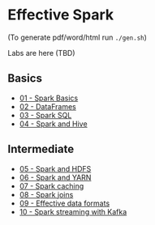<link rel='stylesheet' href='assets/css/main.css'/>

# Effective Spark

(To generate pdf/word/html run `./gen.sh`)

Labs are here (TBD)

## Basics

- [01 - Spark Basics](01-Spark-Basics.md)
- [02 - DataFrames](02-Spark-DataFrames.md)
- [03 - Spark SQL](03-Spark-SQL.md)
- [04 - Spark and Hive](04-Spark-Hive.md)

## Intermediate

- [05 - Spark and HDFS](05-Spark-HDFS.md)
- [06 - Spark and YARN](06-Spark-YARN.md)
- [07 - Spark caching](07-Spark-Caching.md)
- [08 - Spark joins](08-Spark-Joins.md)
- [09 - Effective data formats](09-Effective-Data-Formats.md)
- [10 - Spark streaming with Kafka](10-Spark-Kafka.md)